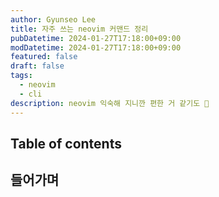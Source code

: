 ```yaml
---
author: Gyunseo Lee
title: 자주 쓰는 neovim 커맨드 정리
pubDatetime: 2024-01-27T17:18:00+09:00
modDatetime: 2024-01-27T17:18:00+09:00
featured: false
draft: false
tags:
  - neovim
  - cli
description: neovim 익숙해 지니깐 편한 거 같기도 🤭
---
```


## Table of contents

## 들어가며

